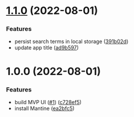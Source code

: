 # [1.1.0](https://github.com/MkMan/feed-aggregator/compare/v1.0.0...v1.1.0) (2022-08-01)


### Features

* persist search terms in local storage ([391b02d](https://github.com/MkMan/feed-aggregator/commit/391b02d229843e9d38779cce8f32fc6ba56515c4))
* update app title ([ad9b597](https://github.com/MkMan/feed-aggregator/commit/ad9b59739761eb1663024dc792d446538664ddf2))

# 1.0.0 (2022-08-01)


### Features

* build MVP UI ([#1](https://github.com/MkMan/feed-aggregator/issues/1)) ([c728ef5](https://github.com/MkMan/feed-aggregator/commit/c728ef592c7d199b9901ebcdae5edd996dcd626e))
* install Mantine ([ea2bfc5](https://github.com/MkMan/feed-aggregator/commit/ea2bfc57a735d107fc425e0373c8eada6c476d91))
